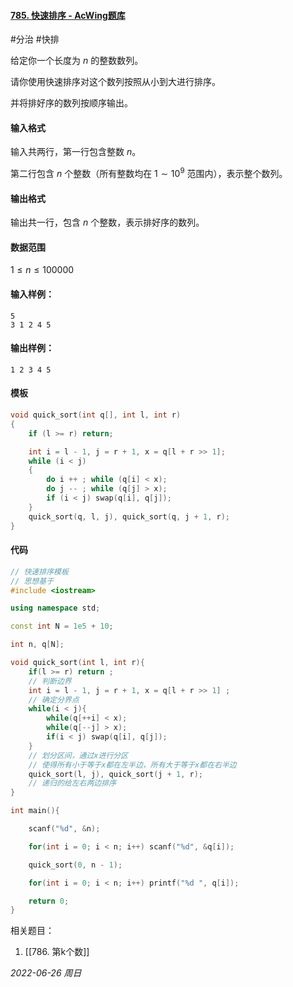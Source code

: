 #### [785. 快速排序 - AcWing题库](https://www.acwing.com/problem/content/787/)

#分治 #快排 

给定你一个长度为 $n$ 的整数数列。

请你使用快速排序对这个数列按照从小到大进行排序。

并将排好序的数列按顺序输出。

#### 输入格式

输入共两行，第一行包含整数 $n$。

第二行包含 $n$ 个整数（所有整数均在 $1∼10^9$ 范围内），表示整个数列。

#### 输出格式

输出共一行，包含 $n$ 个整数，表示排好序的数列。

#### 数据范围

$1≤n≤100000$

#### 输入样例：

```in
5
3 1 2 4 5
```

#### 输出样例：

```out
1 2 3 4 5
```

#### 模板

```cpp
void quick_sort(int q[], int l, int r)
{
    if (l >= r) return;

    int i = l - 1, j = r + 1, x = q[l + r >> 1];
    while (i < j)
    {
        do i ++ ; while (q[i] < x);
        do j -- ; while (q[j] > x);
        if (i < j) swap(q[i], q[j]);
    }
    quick_sort(q, l, j), quick_sort(q, j + 1, r);
}
```

#### 代码

```cpp
// 快速排序模板
// 思想基于
#include <iostream>

using namespace std;

const int N = 1e5 + 10;

int n, q[N];

void quick_sort(int l, int r){
    if(l >= r) return ;
    // 判断边界
    int i = l - 1, j = r + 1, x = q[l + r >> 1] ;
    // 确定分界点
    while(i < j){
        while(q[++i] < x);
        while(q[--j] > x);
        if(i < j) swap(q[i], q[j]);
    }
    // 划分区间，通过x进行分区
    // 使得所有小于等于x都在左半边，所有大于等于x都在右半边
    quick_sort(l, j), quick_sort(j + 1, r);
    // 递归的给左右两边排序 
}

int main(){

    scanf("%d", &n);

    for(int i = 0; i < n; i++) scanf("%d", &q[i]);

    quick_sort(0, n - 1);

    for(int i = 0; i < n; i++) printf("%d ", q[i]);

    return 0;
}
```


相关题目：
1. [[786. 第k个数]]

*2022-06-26 周日*
